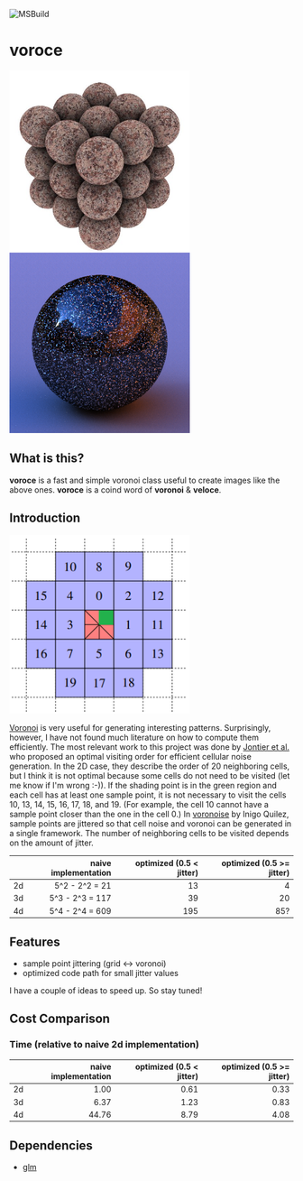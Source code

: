 ![MSBuild](https://github.com/shinjiogaki/voroce/workflows/MSBuild/badge.svg)

# voroce
<img src="img/stone.jpg" alt="stone" title="stone" width="320"><img src="img/flake.png" alt="flake" title="flake" width="320">

## What is this?

**voroce** is a fast and simple voronoi class useful to create images like the above ones.
**voroce** is a coind word of **voronoi** & **veloce**.

## Introduction

<img src="img/figure3.png" alt="order" title="order" width="320">

[Voronoi](http://www.rhythmiccanvas.com/research/papers/worley.pdf) is very useful for generating interesting patterns. Surprisingly, however, I have not found much literature on how to compute them efficiently. The most relevant work to this project was done by [Jontier et al.](http://jcgt.org/published/0008/01/02/paper.pdf) who proposed an optimal visiting order for efficient cellular noise generation. In the 2D case, they describe the order of 20 neighboring cells, but I think it is not optimal because some cells do not need to be visited (let me know if I'm wrong :-)). If the shading point is in the green region and each cell has at least one sample point, it is not necessary to visit the cells 10, 13, 14, 15, 16, 17, 18, and 19. (For example, the cell 10 cannot have a sample point closer than the one in the cell 0.) In [voronoise](https://iquilezles.org/www/articles/voronoise/voronoise.htm) by Inigo Quilez, sample points are jittered so that cell noise and voronoi can be generated in a single framework. The number of neighboring cells to be visited depends on the amount of jitter.

|      |  naive implementation | optimized (0.5 < jitter) | optimized (0.5 >= jitter) |
| ---- | --------------------: | -----------------------: | ------------------------: |
|  2d  |       5^2 - 2^2 =  21 |                       13 |                         4 |
|  3d  |       5^3 - 2^3 = 117 |                       39 |                        20 |
|  4d  |       5^4 - 2^4 = 609 |                      195 |                       85? |

## Features

* sample point jittering (grid <-> voronoi)
* optimized code path for small jitter values

I have a couple of ideas to speed up. So stay tuned!

## Cost Comparison

### Time (relative to naive 2d implementation)

|      |  naive implementation | optimized (0.5 < jitter) | optimized (0.5 >= jitter) |
| ---- | --------------------: | -----------------------: | ------------------------: |
|  2d  |                  1.00 |                     0.61 |                      0.33 |
|  3d  |                  6.37 |                     1.23 |                      0.83 |
|  4d  |                 44.76 |                     8.79 |                      4.08 |

## Dependencies
* [glm](https://github.com/g-truc/glm)
